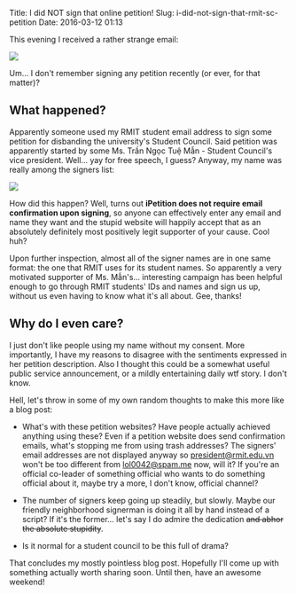 Title: I did NOT sign that online petition!
Slug: i-did-not-sign-that-rmit-sc-petition
Date: 2016-03-12 01:13

This evening I received a rather strange email:

![](/images/rmitsc_01_wtf.png)

Um... I don't remember signing any petition recently (or ever, for that matter)?

## What happened?

Apparently someone used my RMIT student email address to sign some petition for disbanding the
university's Student Council. Said petition was apparently started by some Ms. Trần Ngọc Tuệ Mẫn -
Student Council's vice president. Well... yay for free speech, I guess? Anyway, my name was really
among the signers list:

![](/images/rmitsc_02_names.png)

How did this happen? Well, turns out **iPetition does not require email confirmation upon
signing**, so anyone can effectively enter any email and name they want and the stupid website will
happily accept that as an absolutely definitely most positively legit supporter of your cause. Cool
huh?

Upon further inspection, almost all of the signer names are in one same format: the one that RMIT
uses for its student names. So apparently a very motivated supporter of Ms. Mẫn's... interesting
campaign has been helpful enough to go through RMIT students' IDs and names and sign us up, without
us even having to know what it's all about. Gee, thanks!

## Why do I even care?

I just don't like people using my name without my consent. More importantly, I have my reasons to
disagree with the sentiments expressed in her petition description. Also I thought this could be a
somewhat useful public service announcement, or a mildly entertaining daily wtf story. I don't
know.

Hell, let's throw in some of my own random thoughts to make this more like a blog post:

- What's with these petition websites? Have people actually achieved anything using these? Even if
  a petition website does send confirmation emails, what's stopping me from using trash addresses?
  The signers' email addresses are not displayed anyway so president@rmit.edu.vn won't be too
  different from lol0042@spam.me now, will it? If you're an official co-leader of something
  official who wants to do something official about it, maybe try a more, I don't know, official
  channel?

- The number of signers keep going up steadily, but slowly. Maybe our friendly neighborhood
  signerman is doing it all by hand instead of a script? If it's the former... let's say I do
  admire the dedication <strike>and abhor the absolute stupidity</strike>.

- Is it normal for a student council to be this full of drama?

That concludes my mostly pointless blog post. Hopefully I'll come up with something actually worth
sharing soon. Until then, have an awesome weekend!
